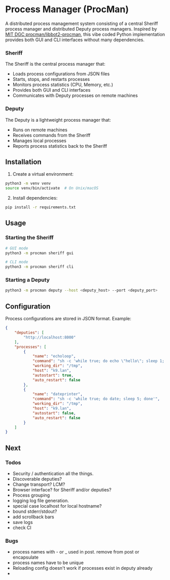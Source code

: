 # Process Manager (ProcMan)

A distributed process management system consisting of a central Sheriff process manager and distributed Deputy process managers. Inspired by [MIT DGC procman/libbot2-procman](https://github.com/libbot2/libbot2/tree/master/bot2-procman), this vibe coded Python implementation provides both GUI and CLI interfaces without many dependencies.

### Sheriff
The Sheriff is the central process manager that:
- Loads process configurations from JSON files
- Starts, stops, and restarts processes
- Monitors process statistics (CPU, Memory, etc.)
- Provides both GUI and CLI interfaces
- Communicates with Deputy processes on remote machines

### Deputy
The Deputy is a lightweight process manager that:
- Runs on remote machines
- Receives commands from the Sheriff
- Manages local processes
- Reports process statistics back to the Sheriff

## Installation

1. Create a virtual environment:
```bash
python3 -m venv venv
source venv/bin/activate  # On Unix/macOS
```

2. Install dependencies:
```bash
pip install -r requirements.txt
```

## Usage

### Starting the Sheriff
```bash
# GUI mode
python3 -m procman sheriff gui

# CLI mode
python3 -m procman sheriff cli
```

### Starting a Deputy
```bash
python3 -m procman deputy --host <deputy_host> --port <deputy_port>
```

## Configuration
Process configurations are stored in JSON format. Example:
```json
{
    "deputies": [
        "http://localhost:8000"
    ],
    "processes": [
        {
            "name": "echoloop",
            "command": "sh -c 'while true; do echo \"hello\"; sleep 1; done'",
            "working_dir": "/tmp",
            "host": "k9.lan",
            "autostart": true,
            "auto_restart": false
        },
        {
            "name": "dateprinter",
            "command": "sh -c 'while true; do date; sleep 5; done'",
            "working_dir": "/tmp",
            "host": "k9.lan",
            "autostart": false,
            "auto_restart": false
        }
    ]
}
```
## Next 

### Todos
* Security / authentication all the things.
* Discoverable deputies?
* Change transport? LCM? 
* Browser interface? for Sheriff and/or deputies?
* Process grouping
* logging log file generation.
* special case localhost for local hostname?
* bound stderr/stdout?
* add scrollback bars
* save logs
* check CI

### Bugs
* process names with - or _ used in post. remove from post or encapsulate
* process names have to be unique
* Reloading config doesn't work if processes exist in deputy already
* 

